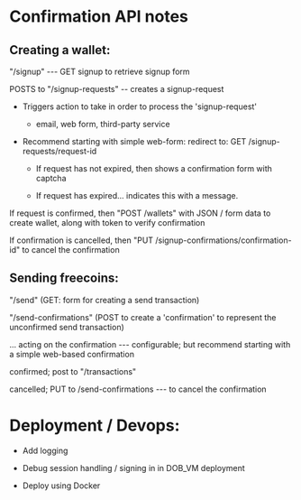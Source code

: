 Confirmation API notes
===============

Creating a wallet:
----------

"/signup" --- GET signup to retrieve signup form

POSTS to
"/signup-requests" -- creates a signup-request

- Triggers action to take in order to process the 'signup-request'
  - email, web form, third-party service

- Recommend starting with simple web-form:
  redirect to:
  GET /signup-requests/request-id

  - If request has not expired, then shows a confirmation form with captcha

  - If request has expired... indicates this with a message.

If request is confirmed, then
"POST /wallets" with JSON / form data to create wallet, along with token to verify confirmation

If confirmation is cancelled, then
"PUT /signup-confirmations/confirmation-id" to cancel the confirmation

Sending freecoins:
--------------

"/send"  (GET: form for creating a send transaction)

"/send-confirmations"  (POST to create a 'confirmation' to represent the unconfirmed send transaction)

... acting on the confirmation --- configurable; but recommend starting with a simple web-based confirmation

confirmed; post to
"/transactions"

cancelled;
PUT to /send-confirmations --- to cancel the confirmation

Deployment / Devops:
===================

- Add logging

- Debug session handling / signing in in DOB_VM deployment

- Deploy using Docker

